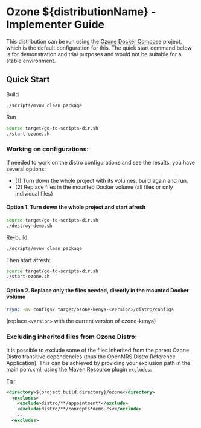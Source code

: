 #  Ozone ${distributionName} - Implementer Guide

This distribution can be run using the [Ozone Docker Compose](https://github.com/ozone-his/ozone-docker-compose) project, which is the default configuration for this. The quick start command below is for demonstration and trial purposes and would not be suitable for a stable environment.

## Quick Start

Build
```bash
./scripts/mvnw clean package
```

Run
```bash
source target/go-to-scripts-dir.sh
./start-ozone.sh
```

### Working on configurations:

If needed to work on the distro configurations and see the results, you have several options:
- (1) Turn down the whole project with its volumes, build again and run.
- (2) Replace files in the mounted Docker volume (all files or only individual files)

#### Option 1. Turn down the whole project and start afresh
```bash
source target/go-to-scripts-dir.sh
./destroy-demo.sh
```

Re-build:
```bash
./scripts/mvnw clean package
```

Then start afresh:
```bash
source target/go-to-scripts-dir.sh
./start-ozone.sh
```

#### Option 2. Replace only the files needed, directly in the mounted Docker volume
```bash
rsync -av configs/ target/ozone-kenya-<version>/distro/configs
```
(replace `<version>` with the current version of ozone-kenya)

### Excluding inherited files from Ozone Distro:

It is possible to exclude some of the files inherited from the parent Ozone Distro transitive dependencies (thus the OpenMRS Distro Reference Application).
This can be achieved by providing your exclusion path in the main pom.xml, using the Maven Resource plugin `excludes`:

Eg.:
```xml
<directory>${project.build.directory}/ozone</directory>
  <excludes>
    <exclude>distro/**/appointment*</exclude>
    <exclude>distro/**/concepts*demo.csv</exclude>
    ...
  <excludes>
```
